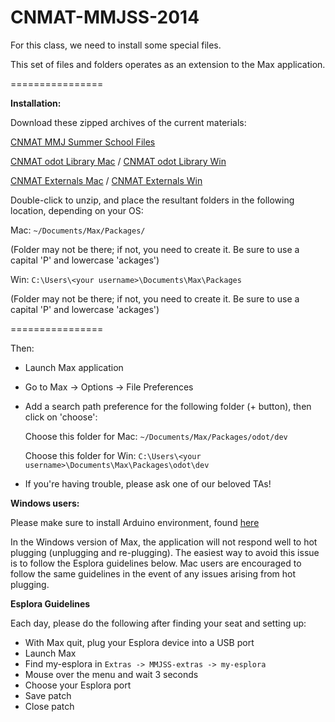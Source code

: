 CNMAT-MMJSS-2014
================

For this class, we need to install some special files.

This set of files and folders operates as an extension to the Max application.

================

**Installation:**

Download these zipped archives of the current materials:

[CNMAT MMJ Summer School Files](https://github.com/CNMAT/CNMAT-MMJSS/archive/master.zip)

[CNMAT odot Library Mac](https://github.com/CNMAT/CNMAT-MMJSS/releases/download/v1.0.0b/odot-Max-MacOSX-v1.0.0b-0-ge74e420-master.tgz) /
[CNMAT odot Library Win](https://github.com/CNMAT/CNMAT-MMJSS/releases/download/v1.0.0b/odot-Max-Windows-v1.0.0b-0-ge74e420-master.zip)

[CNMAT Externals Mac](https://github.com/CNMAT/CNMAT-MMJSS/releases/download/v1.0.0b/CNMAT-Externals-MacOSX-20140721.zip) / [CNMAT Externals Win](https://github.com/CNMAT/CNMAT-MMJSS/releases/download/v1.0.0b/CNMAT-Externals-Windows-20140721.zip)

Double-click to unzip, and place the resultant folders in the following location, depending on your OS:

Mac:
    `~/Documents/Max/Packages/`

(Folder may not be there; if not, you need to create it.  Be sure to use a capital 'P' and lowercase 'ackages')

Win:
    `C:\Users\<your username>\Documents\Max\Packages`

(Folder may not be there; if not, you need to create it.  Be sure to use a capital 'P' and lowercase 'ackages')

================

Then:

- Launch Max application
- Go to Max -> Options -> File Preferences
- Add a search path preference for the following folder (+ button), then click on 'choose':

    Choose this folder for Mac:  `~/Documents/Max/Packages/odot/dev`
    
    Choose this folder for Win:  `C:\Users\<your username>\Documents\Max\Packages\odot\dev`

- If you're having trouble, please ask one of our beloved TAs!

**Windows users:**

Please make sure to install Arduino environment, found [here](http://arduino.googlecode.com/files/arduino-1.0.5-r2-windows.zip)

In the Windows version of Max, the application will not respond well to hot plugging (unplugging and re-plugging).  The easiest way to avoid this issue is to follow the Esplora guidelines below.  Mac users are encouraged to follow the same guidelines in the event of any issues arising from hot plugging.

**Esplora Guidelines**

Each day, please do the following after finding your seat and setting up:

- With Max quit, plug your Esplora device into a USB port
- Launch Max
- Find my-esplora in `Extras -> MMJSS-extras -> my-esplora`
- Mouse over the menu and wait 3 seconds 
- Choose your Esplora port
- Save patch
- Close patch

